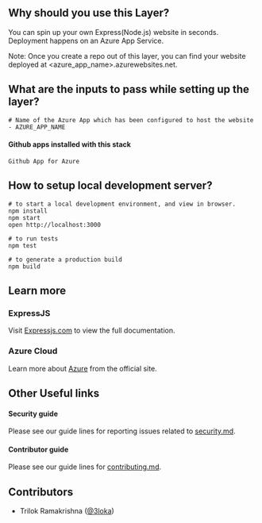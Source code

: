 
## Why should you use this Layer?
You can spin up your own Express(Node.js) website in seconds. Deployment happens on an Azure App Service.

Note: Once you create a repo out of this layer, you can find your website deployed at <azure_app_name>.azurewebsites.net.

## What are the inputs to pass while setting up the layer?
```
# Name of the Azure App which has been configured to host the website
- AZURE_APP_NAME

```

#### Github apps installed with this stack
```Github App for Azure```

## How to setup local development server?
```
# to start a local development environment, and view in browser.
npm install
npm start
open http://localhost:3000 

# to run tests
npm test

# to generate a production build
npm build
```

## Learn more 

### ExpressJS
Visit [Expressjs.com](https://expressjs.com) to view the full documentation.

### Azure Cloud
Learn more about [Azure](https://docs.microsoft.com/en-us/azure) from the official site.


## Other Useful links

#### Security guide
Please see our guide lines for reporting issues related to [security.md](/.github/stacks/security.md).

#### Contributor guide
Please see our guide lines for [contributing.md](/.github/stacks/contributing.md).

## Contributors 
- Trilok Ramakrishna ([@3loka](https://twitter.com/3loka))
